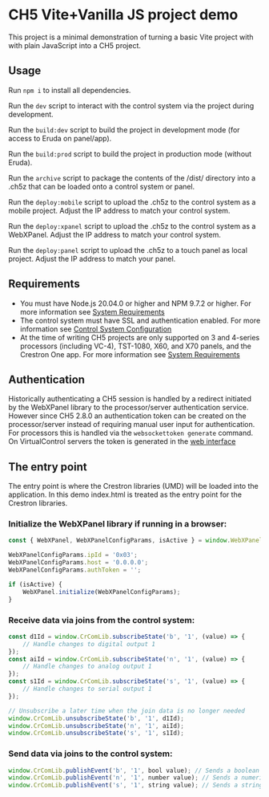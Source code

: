 # CH5 Vite+Vanilla JS project demo

This project is a minimal demonstration of turning a basic Vite project with with plain JavaScript into a CH5 project.

## Usage
Run `npm i` to install all dependencies.

Run the `dev` script to interact with the control system via the project during development.

Run the `build:dev` script to build the project in development mode (for access to Eruda on panel/app).

Run the `build:prod` script to build the project in production mode (without Eruda).

Run the `archive` script to package the contents of the /dist/ directory into a .ch5z that can be loaded onto a control system or panel.

Run the `deploy:mobile` script to upload the .ch5z to the control system as a mobile project. Adjust the IP address to match your control system.

Run the `deploy:xpanel` script to upload the .ch5z to the control system as a WebXPanel. Adjust the IP address to match your control system.

Run the `deploy:panel` script to upload the .ch5z to a touch panel as local project. Adjust the IP address to match your panel.

## Requirements
 - You must have Node.js 20.04.0 or higher and NPM 9.7.2 or higher. For more information see [System Requirements](https://sdkcon78221.crestron.com/sdk/Crestron_HTML5UI/Content/Topics/QS-System-Requirements.htm)
 - The control system must have SSL and authentication enabled. For more information see [Control System Configuration](https://sdkcon78221.crestron.com/sdk/Crestron_HTML5UI/Content/Topics/Platforms/X-CS-Settings.htm)
 - At the time of writing CH5 projects are only supported on 3 and 4-series processors (including VC-4), TST-1080, X60, and X70 panels, and the Crestron One app. For more information see [System Requirements](https://sdkcon78221.crestron.com/sdk/Crestron_HTML5UI/Content/Topics/QS-System-Requirements.htm)

## Authentication
Historically authenticating a CH5 session is handled by a redirect initiated by the WebXPanel library to the processor/server authentication service. However since CH5 2.8.0 an authentication token can be created on the processor/server instead of requiring manual user input for authentication. For processors this is handled via the ```websockettoken generate``` command. On VirtualControl servers the token is generated in the [web interface](https://docs.crestron.com/en-us/8912/content/topics/configuration/Web-Configuration.htm?#Tokens)

## The entry point
The entry point is where the Crestron libraries (UMD) will be loaded into the application. In this demo index.html is treated as the entry point for the Crestron libraries.

### Initialize the WebXPanel library if running in a browser:
```js
const { WebXPanel, WebXPanelConfigParams, isActive } = window.WebXPanel.getWebXPanel(!window.WebXPanel.runsInContainerApp());

WebXPanelConfigParams.ipId = '0x03';
WebXPanelConfigParams.host = '0.0.0.0';
WebXPanelConfigParams.authToken = '';

if (isActive) {
    WebXPanel.initialize(WebXPanelConfigParams);
}
```

### Receive data via joins from the control system:
```js
const d1Id = window.CrComLib.subscribeState('b', '1', (value) => {
    // Handle changes to digital output 1
});
const aiId = window.CrComLib.subscribeState('n', '1', (value) => {
    // Handle changes to analog output 1
});
const s1Id = window.CrComLib.subscribeState('s', '1', (value) => {
    // Handle changes to serial output 1
});

// Unsubscribe a later time when the join data is no longer needed
window.CrComLib.unsubscribeState('b', '1', d1Id);
window.CrComLib.unsubscribeState('n', '1', aiId);
window.CrComLib.unsubscribeState('s', '1', s1Id);
```

### Send data via joins to the control system:
```js
window.CrComLib.publishEvent('b', '1', bool value); // Sends a boolean value to digital input 1
window.CrComLib.publishEvent('n', '1', number value); // Sends a numeric value (0-65535) to analog input 1
window.CrComLib.publishEvent('s', '1', string value); // Sends a string value to serial input 1
```